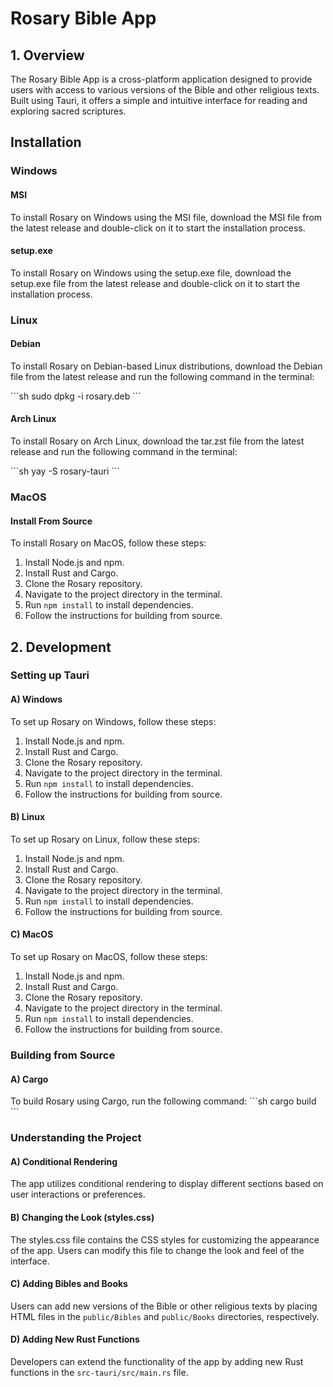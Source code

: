 # Rosary Bible App

## 1. Overview

The Rosary Bible App is a cross-platform application designed to provide users with access to various versions of the Bible and other religious texts. Built using Tauri, it offers a simple and intuitive interface for reading and exploring sacred scriptures.

## Installation

### Windows

#### MSI

To install Rosary on Windows using the MSI file, download the MSI file from the latest release and double-click on it to start the installation process.

#### setup.exe

To install Rosary on Windows using the setup.exe file, download the setup.exe file from the latest release and double-click on it to start the installation process.

### Linux

#### Debian

To install Rosary on Debian-based Linux distributions, download the Debian file from the latest release and run the following command in the terminal:

\`\`\`sh
sudo dpkg -i rosary.deb
\`\`\`

#### Arch Linux

To install Rosary on Arch Linux, download the tar.zst file from the latest release and run the following command in the terminal:

\`\`\`sh
yay -S rosary-tauri
\`\`\`

### MacOS

#### Install From Source

To install Rosary on MacOS, follow these steps:
1. Install Node.js and npm.
2. Install Rust and Cargo.
3. Clone the Rosary repository.
4. Navigate to the project directory in the terminal.
5. Run `npm install` to install dependencies.
6. Follow the instructions for building from source.

## 2. Development

### Setting up Tauri

#### A) Windows

To set up Rosary on Windows, follow these steps:
1. Install Node.js and npm.
2. Install Rust and Cargo.
3. Clone the Rosary repository.
4. Navigate to the project directory in the terminal.
5. Run `npm install` to install dependencies.
6. Follow the instructions for building from source.

#### B) Linux

To set up Rosary on Linux, follow these steps:
1. Install Node.js and npm.
2. Install Rust and Cargo.
3. Clone the Rosary repository.
4. Navigate to the project directory in the terminal.
5. Run `npm install` to install dependencies.
6. Follow the instructions for building from source.

#### C) MacOS

To set up Rosary on MacOS, follow these steps:
1. Install Node.js and npm.
2. Install Rust and Cargo.
3. Clone the Rosary repository.
4. Navigate to the project directory in the terminal.
5. Run `npm install` to install dependencies.
6. Follow the instructions for building from source.

### Building from Source

#### A) Cargo

To build Rosary using Cargo, run the following command:
\`\`\`sh
cargo build
\`\`\`

### Understanding the Project

#### A) Conditional Rendering

The app utilizes conditional rendering to display different sections based on user interactions or preferences.

#### B) Changing the Look (styles.css)

The styles.css file contains the CSS styles for customizing the appearance of the app. Users can modify this file to change the look and feel of the interface.

#### C) Adding Bibles and Books

Users can add new versions of the Bible or other religious texts by placing HTML files in the `public/Bibles` and `public/Books` directories, respectively.

#### D) Adding New Rust Functions

Developers can extend the functionality of the app by adding new Rust functions in the `src-tauri/src/main.rs` file.
